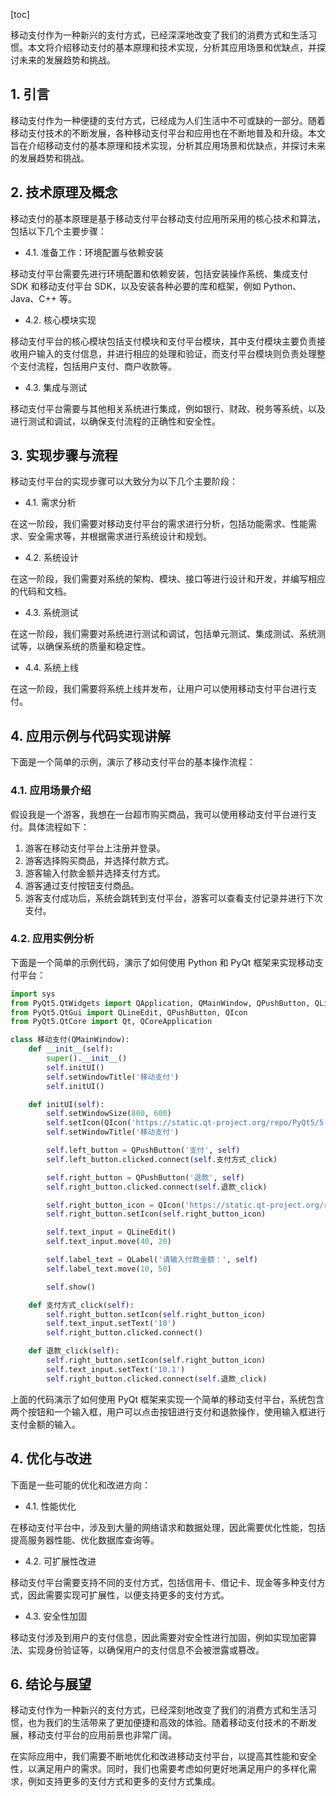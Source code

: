 
[toc]                    
                
                
移动支付作为一种新兴的支付方式，已经深深地改变了我们的消费方式和生活习惯。本文将介绍移动支付的基本原理和技术实现，分析其应用场景和优缺点，并探讨未来的发展趋势和挑战。

## 1. 引言

移动支付作为一种便捷的支付方式，已经成为人们生活中不可或缺的一部分。随着移动支付技术的不断发展，各种移动支付平台和应用也在不断地普及和升级。本文旨在介绍移动支付的基本原理和技术实现，分析其应用场景和优缺点，并探讨未来的发展趋势和挑战。

## 2. 技术原理及概念

移动支付的基本原理是基于移动支付平台移动支付应用所采用的核心技术和算法，包括以下几个主要步骤：

- 4.1. 准备工作：环境配置与依赖安装

移动支付平台需要先进行环境配置和依赖安装，包括安装操作系统、集成支付 SDK 和移动支付平台 SDK，以及安装各种必要的库和框架，例如 Python、Java、C++ 等。

- 4.2. 核心模块实现

移动支付平台的核心模块包括支付模块和支付平台模块，其中支付模块主要负责接收用户输入的支付信息，并进行相应的处理和验证，而支付平台模块则负责处理整个支付流程，包括用户支付、商户收款等。

- 4.3. 集成与测试

移动支付平台需要与其他相关系统进行集成，例如银行、财政、税务等系统，以及进行测试和调试，以确保支付流程的正确性和安全性。

## 3. 实现步骤与流程

移动支付平台的实现步骤可以大致分为以下几个主要阶段：

- 4.1. 需求分析

在这一阶段，我们需要对移动支付平台的需求进行分析，包括功能需求、性能需求、安全需求等，并根据需求进行系统设计和规划。

- 4.2. 系统设计

在这一阶段，我们需要对系统的架构、模块、接口等进行设计和开发，并编写相应的代码和文档。

- 4.3. 系统测试

在这一阶段，我们需要对系统进行测试和调试，包括单元测试、集成测试、系统测试等，以确保系统的质量和稳定性。

- 4.4. 系统上线

在这一阶段，我们需要将系统上线并发布，让用户可以使用移动支付平台进行支付。

## 4. 应用示例与代码实现讲解

下面是一个简单的示例，演示了移动支付平台的基本操作流程：

### 4.1. 应用场景介绍

假设我是一个游客，我想在一台超市购买商品，我可以使用移动支付平台进行支付。具体流程如下：

1. 游客在移动支付平台上注册并登录。
2. 游客选择购买商品，并选择付款方式。
3. 游客输入付款金额并选择支付方式。
4. 游客通过支付按钮支付商品。
5. 游客支付成功后，系统会跳转到支付平台，游客可以查看支付记录并进行下次支付。

### 4.2. 应用实例分析

下面是一个简单的示例代码，演示了如何使用 Python 和 PyQt 框架来实现移动支付平台：

```python
import sys
from PyQt5.QtWidgets import QApplication, QMainWindow, QPushButton, QLineEdit
from PyQt5.QtGui import QLineEdit, QPushButton, QIcon
from PyQt5.QtCore import Qt, QCoreApplication

class 移动支付(QMainWindow):
    def __init__(self):
        super().__init__()
        self.initUI()
        self.setWindowTitle('移动支付')
        self.initUI()

    def initUI(self):
        self.setWindowSize(800, 600)
        self.setIcon(QIcon('https://static.qt-project.org/repo/PyQt5/5.10/images/qrcode.png'))
        self.setWindowTitle('移动支付')

        self.left_button = QPushButton('支付', self)
        self.left_button.clicked.connect(self.支付方式_click)

        self.right_button = QPushButton('退款', self)
        self.right_button.clicked.connect(self.退款_click)

        self.right_button_icon = QIcon('https://static.qt-project.org/repo/PyQt5/5.10/images/right_button_icon.png')
        self.right_button.setIcon(self.right_button_icon)

        self.text_input = QLineEdit()
        self.text_input.move(40, 20)

        self.label_text = QLabel('请输入付款金额：', self)
        self.label_text.move(10, 50)

        self.show()

    def 支付方式_click(self):
        self.right_button.setIcon(self.right_button_icon)
        self.text_input.setText('10')
        self.right_button.clicked.connect()

    def 退款_click(self):
        self.right_button.setIcon(self.right_button_icon)
        self.text_input.setText('10.1')
        self.right_button.clicked.connect(self.退款_click)
```

上面的代码演示了如何使用 PyQt 框架来实现一个简单的移动支付平台，系统包含两个按钮和一个输入框，用户可以点击按钮进行支付和退款操作，使用输入框进行支付金额的输入。

## 4. 优化与改进

下面是一些可能的优化和改进方向：

- 4.1. 性能优化

在移动支付平台中，涉及到大量的网络请求和数据处理，因此需要优化性能，包括提高服务器性能、优化数据库查询等。

- 4.2. 可扩展性改进

移动支付平台需要支持不同的支付方式，包括信用卡、借记卡、现金等多种支付方式，因此需要实现可扩展性，以便支持更多的支付方式。

- 4.3. 安全性加固

移动支付涉及到用户的支付信息，因此需要对安全性进行加固，例如实现加密算法、实现身份验证等，以确保用户的支付信息不会被泄露或篡改。

## 6. 结论与展望

移动支付作为一种新兴的支付方式，已经深刻地改变了我们的消费方式和生活习惯，也为我们的生活带来了更加便捷和高效的体验。随着移动支付技术的不断发展，移动支付平台的应用前景也非常广阔。

在实际应用中，我们需要不断地优化和改进移动支付平台，以提高其性能和安全性，以满足用户的需求。同时，我们也需要考虑如何更好地满足用户的多样化需求，例如支持更多的支付方式和更多的支付方式集成。

